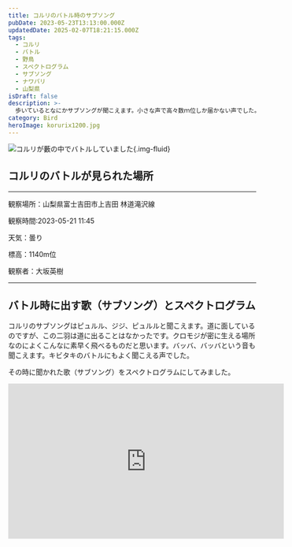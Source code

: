 ```yaml
---
title: コルリのバトル時のサブソング
pubDate: 2023-05-23T13:13:00.000Z
updatedDate: 2025-02-07T18:21:15.000Z
tags:
  - コルリ
  - バトル
  - 野鳥
  - スペクトログラム
  - サブソング
  - ナワバリ
  - 山梨県
isDraft: false
description: >-
  歩いているとなにかサブソングが聞こえます。小さな声で高々数ｍ位しか届かない声でした。藪の中を目を凝らすとコルリ雄２羽が追いかけっこをしていました。しかも同じ場所を行ったり来たり。ナワバリの境界なのでしょうか。２０分位見ていましたが、いなくなってもまた戻ってきてサブソングを口にしながら追っかけこをしています。なかなか楽しい観察でした。
category: Bird
heroImage: korurix1200.jpg
---
```


![コルリが藪の中でバトルしていました](https://object-storage.tyo2.conoha.io/v1/nc_938a9d00d6004f1390c354d4a15ef25b/blog-astro-assets/blog-images/1E82533E6E694DF4A6B5C7E065721BCA/korurix1200.jpg){.img-fluid}


## コルリのバトルが見られた場所

---

観察場所：山梨県富士吉田市上吉田 林道滝沢線

観察時間:2023-05-21 11:45

天気：曇り

標高：1140m位

観察者：大坂英樹

---




## バトル時に出す歌（サブソング）とスペクトログラム

コルリのサブソングはピュルル、ジジ、ピュルルと聞こえます。道に面しているのですが、この二羽は道に出ることはなかったです。クロモジが密に生える場所なのによくこんなに素早く飛べるものだと思います。バッバ、バッバという音も聞こえます。キビタキのバトルにもよく聞こえる声でした。

その時に聞かれた歌（サブソング）をスペクトログラムにしてみました。



<iframe width="560" height="315" src="https://www.youtube.com/embed/yZhjGi5OK7Q" title="YouTube video player" frameborder="0" allow="accelerometer; autoplay; clipboard-write; encrypted-media; gyroscope; picture-in-picture; web-share" allowfullscreen></iframe>
